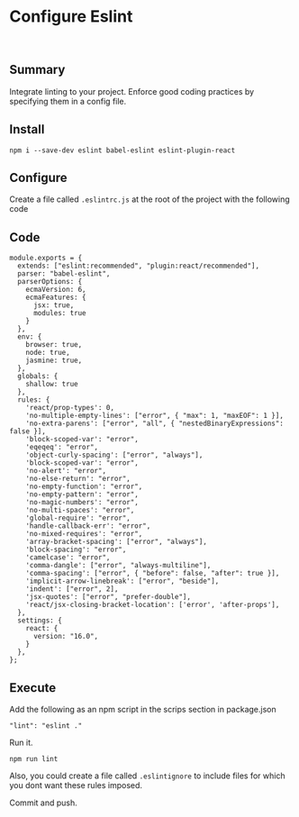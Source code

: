 # Configure Eslint

&nbsp;

## Summary

Integrate linting to your project. Enforce good coding practices by specifying them in a config file.

## Install

`npm i --save-dev eslint babel-eslint eslint-plugin-react`

## Configure

Create a file called `.eslintrc.js` at the root of the project with the following code

## Code

    module.exports = {
      extends: ["eslint:recommended", "plugin:react/recommended"],
      parser: "babel-eslint",
      parserOptions: {
        ecmaVersion: 6,
        ecmaFeatures: {
          jsx: true,
          modules: true
        }
      },
      env: {
        browser: true,
        node: true,
        jasmine: true,
      },
      globals: {
        shallow: true
      },
      rules: {
        'react/prop-types': 0,
        'no-multiple-empty-lines': ["error", { "max": 1, "maxEOF": 1 }],
        'no-extra-parens': ["error", "all", { "nestedBinaryExpressions": false }],
        'block-scoped-var': "error",
        'eqeqeq': "error",
        'object-curly-spacing': ["error", "always"],
        'block-scoped-var': "error",
        'no-alert': "error",
        'no-else-return': "error",
        'no-empty-function': "error",
        'no-empty-pattern': "error",
        'no-magic-numbers': "error",
        'no-multi-spaces': "error",
        'global-require': "error",
        'handle-callback-err': "error",
        'no-mixed-requires': "error",
        'array-bracket-spacing': ["error", "always"],
        'block-spacing': "error",
        'camelcase': "error",
        'comma-dangle': ["error", "always-multiline"],
        'comma-spacing': ["error", { "before": false, "after": true }],
        'implicit-arrow-linebreak': ["error", "beside"],
        'indent': ["error", 2],
        'jsx-quotes': ["error", "prefer-double"],
        'react/jsx-closing-bracket-location': ['error', 'after-props'],
      },
      settings: {
        react: {
          version: "16.0",
        }
      },
    };

## Execute

Add the following as an npm script in the scrips section in package.json


    "lint": "eslint ."

Run it.

`npm run lint`

Also, you could create a file called `.eslintignore` to include files for which you dont want these rules imposed.

Commit and push.
